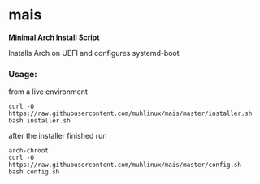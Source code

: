# mais
**Minimal Arch Install Script**

Installs Arch on UEFI and configures systemd-boot

### Usage:

from a live environment

    curl -O https://raw.githubusercontent.com/muhlinux/mais/master/installer.sh
    bash installer.sh

after the installer finished run

    arch-chroot
    curl -O https://raw.githubusercontent.com/muhlinux/mais/master/config.sh
    bash config.sh

